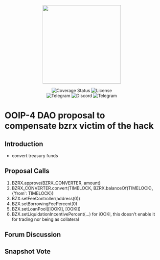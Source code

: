 <br/>
<p align="center"><img src="https://bzx.network/images/logo.svg" width="256" /></p>

<div align="center">

  <a href='' style="text-decoration:none;">
    <img src='https://img.shields.io/coveralls/github/bZxNetwork/contractsV2' alt='Coverage Status' />
  </a>
  <a href='https://github.com/bZxNetwork/contractsV2/blob/master/LICENSE' style="text-decoration:none;">
    <img src='https://img.shields.io/github/license/bZxNetwork/contractsV2' alt='License' />
  </a>
  <br/>
  <a href='https://t.me/b0xNet' style="text-decoration:none;">
    <img src='https://img.shields.io/badge/chat-on%20telegram-9cf.svg?longCache=true' alt='Telegram' />
  </a>
  <a href='https://bzx.network/discord' style="text-decoration:none;">
    <img src='https://img.shields.io/discord/450115178516971531?label=Discord' alt='Discord' />
  </a>
  <a href='https://t.me/b0xNet' style="text-decoration:none;">
    <img src='https://img.shields.io/twitter/follow/bzxHQ?style=social' alt='Telegram' />
  </a>
  
</div>

# OOIP-4 DAO proposal to compensate bzrx victim of the hack

## Introduction

- convert treasury funds

## Proposal Calls

1. BZRX.approve(BZRX_CONVERTER, amount)
2. BZRX_CONVERTER.convert(TIMELOCK, BZRX.balanceOf(TIMELOCK), {'from': TIMELOCK})
3. BZX.setFeeController(address(0))
4. BZX.setBorrowingFeePercent(0)
5. BZX.setLoanPool([iOOKI], [OOKI])
6. BZX.setLiquidationIncentivePercent(...) for iOOKI, this doesn't enable it for trading nor being as collateral



## Forum Discussion



## Snapshot Vote




